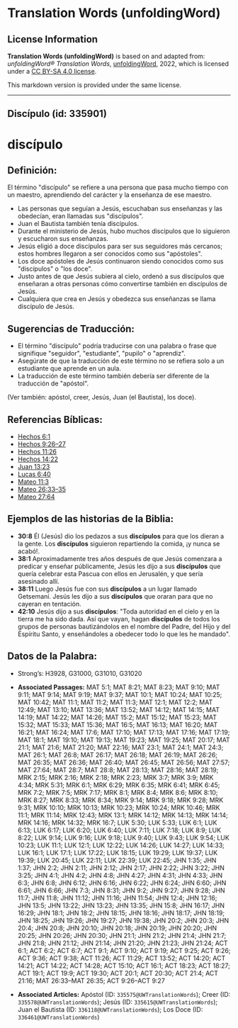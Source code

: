 # Translation Words (unfoldingWord)

## License Information

**Translation Words (unfoldingWord)** is based on and adapted from: _unfoldingWord® Translation Words_, [unfoldingWord](https://unfoldingword.org/utw), 2022, which is licensed under a [CC BY-SA 4.0 license](https://creativecommons.org/licenses/by-sa/4.0/legalcode.en).

This markdown version is provided under the same license.



--------------------------------

## Discípulo (id: 335901)

discípulo
=========

Definición:
-----------

El término "discípulo" se refiere a una persona que pasa mucho tiempo con un maestro, aprendiendo del carácter y la enseñanza de ese maestro.

* Las personas que seguían a Jesús, escuchaban sus enseñanzas y las obedecían, eran llamadas sus "discípulos".
* Juan el Bautista también tenía discípulos.
* Durante el ministerio de Jesús, hubo muchos discípulos que lo siguieron y escucharon sus enseñanzas.
* Jesús eligió a doce discípulos para ser sus seguidores más cercanos; estos hombres llegaron a ser conocidos como sus "apóstoles".
* Los doce apóstoles de Jesús continuaron siendo conocidos como sus "discípulos" o "los doce".
* Justo antes de que Jesús subiera al cielo, ordenó a sus discípulos que enseñaran a otras personas cómo convertirse también en discípulos de Jesús.
* Cualquiera que crea en Jesús y obedezca sus enseñanzas se llama discípulo de Jesús.

Sugerencias de Traducción:
--------------------------

* El término "discípulo" podría traducirse con una palabra o frase que signifique "seguidor", "estudiante", "pupilo" o "aprendiz".
* Asegúrate de que la traducción de este término no se refiera solo a un estudiante que aprende en un aula.
* La traducción de este término también debería ser diferente de la traducción de "apóstol".

(Ver también: apóstol, creer, Jesús, Juan (el Bautista), los doce).

Referencias Bíblicas:
---------------------

* [Hechos 6:1](https://ref.ly/Acts6:1)
* [Hechos 9:26–27](https://ref.ly/Acts9:26-Acts9:27)
* [Hechos 11:26](https://ref.ly/Acts11:26)
* [Hechos 14:22](https://ref.ly/Acts14:22)
* [Juan 13:23](https://ref.ly/John13:23)
* [Lucas 6:40](https://ref.ly/Luke6:40)
* [Mateo 11:3](https://ref.ly/Matt11:3)
* [Mateo 26:33–35](https://ref.ly/Matt26:33-Matt26:35)
* [Mateo 27:64](https://ref.ly/Matt27:64)

Ejemplos de las historias de la Biblia:
---------------------------------------

* **30:8** Él (Jesús) dio los pedazos a sus **discípulos** para que los dieran a la gente. Los **discípulos** siguieron repartiendo la comida, ¡y nunca se acabó!.
* **38:1** Aproximadamente tres años después de que Jesús comenzara a predicar y enseñar públicamente, Jesús les dijo a sus **discípulos** que quería celebrar esta Pascua con ellos en Jerusalén, y que sería asesinado allí.
* **38:11** Luego Jesús fue con sus **discípulos** a un lugar llamado Getsemaní. Jesús les dijo a sus **discípulos** que oraran para que no cayeran en tentación.
* **42:10** Jesús dijo a sus **discípulos**: "Toda autoridad en el cielo y en la tierra me ha sido dada. Así que vayan, hagan **discípulos** de todos los grupos de personas bautizándolos en el nombre del Padre, del Hijo y del Espíritu Santo, y enseñándoles a obedecer todo lo que les he mandado".

Datos de la Palabra:
--------------------

* Strong’s: H3928, G31000, G31010, G31020

* **Associated Passages:** MAT 5:1; MAT 8:21; MAT 8:23; MAT 9:10; MAT 9:11; MAT 9:14; MAT 9:19; MAT 9:37; MAT 10:1; MAT 10:24; MAT 10:25; MAT 10:42; MAT 11:1; MAT 11:2; MAT 11:3; MAT 12:1; MAT 12:2; MAT 12:49; MAT 13:10; MAT 13:36; MAT 13:52; MAT 14:12; MAT 14:15; MAT 14:19; MAT 14:22; MAT 14:26; MAT 15:2; MAT 15:12; MAT 15:23; MAT 15:32; MAT 15:33; MAT 15:36; MAT 16:5; MAT 16:13; MAT 16:20; MAT 16:21; MAT 16:24; MAT 17:6; MAT 17:10; MAT 17:13; MAT 17:16; MAT 17:19; MAT 18:1; MAT 19:10; MAT 19:13; MAT 19:23; MAT 19:25; MAT 20:17; MAT 21:1; MAT 21:6; MAT 21:20; MAT 22:16; MAT 23:1; MAT 24:1; MAT 24:3; MAT 26:1; MAT 26:8; MAT 26:17; MAT 26:18; MAT 26:19; MAT 26:26; MAT 26:35; MAT 26:36; MAT 26:40; MAT 26:45; MAT 26:56; MAT 27:57; MAT 27:64; MAT 28:7; MAT 28:8; MAT 28:13; MAT 28:16; MAT 28:19; MRK 2:15; MRK 2:16; MRK 2:18; MRK 2:23; MRK 3:7; MRK 3:9; MRK 4:34; MRK 5:31; MRK 6:1; MRK 6:29; MRK 6:35; MRK 6:41; MRK 6:45; MRK 7:2; MRK 7:5; MRK 7:17; MRK 8:1; MRK 8:4; MRK 8:6; MRK 8:10; MRK 8:27; MRK 8:33; MRK 8:34; MRK 9:14; MRK 9:18; MRK 9:28; MRK 9:31; MRK 10:10; MRK 10:13; MRK 10:23; MRK 10:24; MRK 10:46; MRK 11:1; MRK 11:14; MRK 12:43; MRK 13:1; MRK 14:12; MRK 14:13; MRK 14:14; MRK 14:16; MRK 14:32; MRK 16:7; LUK 5:30; LUK 5:33; LUK 6:1; LUK 6:13; LUK 6:17; LUK 6:20; LUK 6:40; LUK 7:11; LUK 7:18; LUK 8:9; LUK 8:22; LUK 9:14; LUK 9:16; LUK 9:18; LUK 9:40; LUK 9:43; LUK 9:54; LUK 10:23; LUK 11:1; LUK 12:1; LUK 12:22; LUK 14:26; LUK 14:27; LUK 14:33; LUK 16:1; LUK 17:1; LUK 17:22; LUK 18:15; LUK 19:29; LUK 19:37; LUK 19:39; LUK 20:45; LUK 22:11; LUK 22:39; LUK 22:45; JHN 1:35; JHN 1:37; JHN 2:2; JHN 2:11; JHN 2:12; JHN 2:17; JHN 2:22; JHN 3:22; JHN 3:25; JHN 4:1; JHN 4:2; JHN 4:8; JHN 4:27; JHN 4:31; JHN 4:33; JHN 6:3; JHN 6:8; JHN 6:12; JHN 6:16; JHN 6:22; JHN 6:24; JHN 6:60; JHN 6:61; JHN 6:66; JHN 7:3; JHN 8:31; JHN 9:2; JHN 9:27; JHN 9:28; JHN 11:7; JHN 11:8; JHN 11:12; JHN 11:16; JHN 11:54; JHN 12:4; JHN 12:16; JHN 13:5; JHN 13:22; JHN 13:23; JHN 13:35; JHN 15:8; JHN 16:17; JHN 16:29; JHN 18:1; JHN 18:2; JHN 18:15; JHN 18:16; JHN 18:17; JHN 18:19; JHN 18:25; JHN 19:26; JHN 19:27; JHN 19:38; JHN 20:2; JHN 20:3; JHN 20:4; JHN 20:8; JHN 20:10; JHN 20:18; JHN 20:19; JHN 20:20; JHN 20:25; JHN 20:26; JHN 20:30; JHN 21:1; JHN 21:2; JHN 21:4; JHN 21:7; JHN 21:8; JHN 21:12; JHN 21:14; JHN 21:20; JHN 21:23; JHN 21:24; ACT 6:1; ACT 6:2; ACT 6:7; ACT 9:1; ACT 9:10; ACT 9:19; ACT 9:25; ACT 9:26; ACT 9:36; ACT 9:38; ACT 11:26; ACT 11:29; ACT 13:52; ACT 14:20; ACT 14:21; ACT 14:22; ACT 14:28; ACT 15:10; ACT 16:1; ACT 18:23; ACT 18:27; ACT 19:1; ACT 19:9; ACT 19:30; ACT 20:1; ACT 20:30; ACT 21:4; ACT 21:16; MAT 26:33–MAT 26:35; ACT 9:26–ACT 9:27
* **Associated Articles:** Apóstol (ID: `335575@UWTranslationWords`); Creer (ID: `335578@UWTranslationWords`); Jesús (ID: `335615@UWTranslationWords`); Juan el Bautista (ID: `336118@UWTranslationWords`); Los Doce (ID: `336461@UWTranslationWords`)

